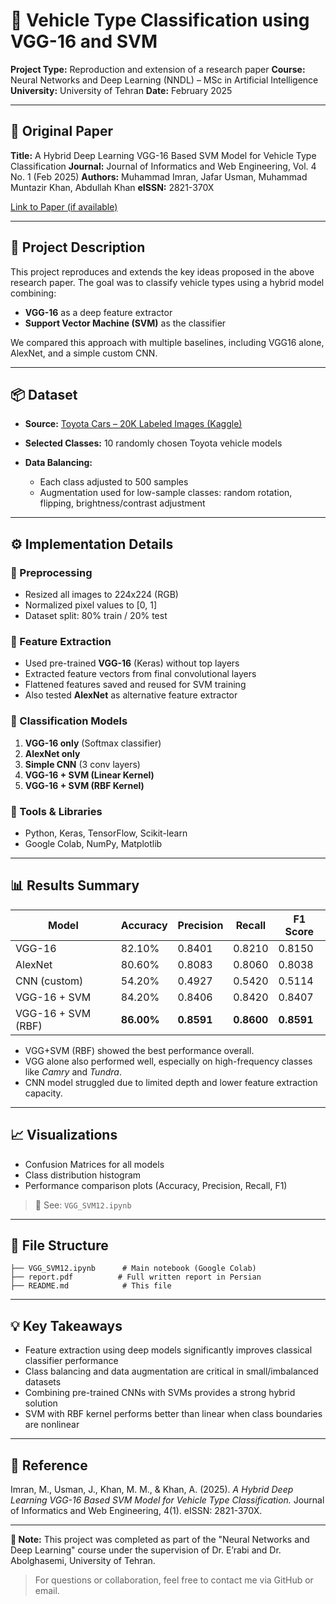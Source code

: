 # 🚗 Vehicle Type Classification using VGG-16 and SVM

**Project Type:** Reproduction and extension of a research paper
**Course:** Neural Networks and Deep Learning (NNDL) – MSc in Artificial Intelligence
**University:** University of Tehran
**Date:** February 2025

---

## 📄 Original Paper

**Title:** A Hybrid Deep Learning VGG-16 Based SVM Model for Vehicle Type Classification
**Journal:** Journal of Informatics and Web Engineering, Vol. 4 No. 1 (Feb 2025)
**Authors:** Muhammad Imran, Jafar Usman, Muhammad Muntazir Khan, Abdullah Khan
**eISSN:** 2821-370X

[Link to Paper (if available)](https://example.com)

---

## 📌 Project Description

This project reproduces and extends the key ideas proposed in the above research paper. The goal was to classify vehicle types using a hybrid model combining:

* **VGG-16** as a deep feature extractor
* **Support Vector Machine (SVM)** as the classifier

We compared this approach with multiple baselines, including VGG16 alone, AlexNet, and a simple custom CNN.

---

## 📦 Dataset

* **Source:** [Toyota Cars – 20K Labeled Images (Kaggle)](https://www.kaggle.com/datasets/occultainsights/toyota-cars-over-20k-labeled-images)
* **Selected Classes:** 10 randomly chosen Toyota vehicle models
* **Data Balancing:**

  * Each class adjusted to 500 samples
  * Augmentation used for low-sample classes: random rotation, flipping, brightness/contrast adjustment

---

## ⚙️ Implementation Details

### 🔹 Preprocessing

* Resized all images to 224x224 (RGB)
* Normalized pixel values to \[0, 1]
* Dataset split: 80% train / 20% test

### 🔹 Feature Extraction

* Used pre-trained **VGG-16** (Keras) without top layers
* Extracted feature vectors from final convolutional layers
* Flattened features saved and reused for SVM training
* Also tested **AlexNet** as alternative feature extractor

### 🔹 Classification Models

1. **VGG-16 only** (Softmax classifier)
2. **AlexNet only**
3. **Simple CNN** (3 conv layers)
4. **VGG-16 + SVM (Linear Kernel)**
5. **VGG-16 + SVM (RBF Kernel)**

### 🔹 Tools & Libraries

* Python, Keras, TensorFlow, Scikit-learn
* Google Colab, NumPy, Matplotlib

---

## 📊 Results Summary

| Model              | Accuracy   | Precision  | Recall     | F1 Score   |
| ------------------ | ---------- | ---------- | ---------- | ---------- |
| VGG-16             | 82.10%     | 0.8401     | 0.8210     | 0.8150     |
| AlexNet            | 80.60%     | 0.8083     | 0.8060     | 0.8038     |
| CNN (custom)       | 54.20%     | 0.4927     | 0.5420     | 0.5114     |
| VGG-16 + SVM       | 84.20%     | 0.8406     | 0.8420     | 0.8407     |
| VGG-16 + SVM (RBF) | **86.00%** | **0.8591** | **0.8600** | **0.8591** |

* VGG+SVM (RBF) showed the best performance overall.
* VGG alone also performed well, especially on high-frequency classes like *Camry* and *Tundra*.
* CNN model struggled due to limited depth and lower feature extraction capacity.

---

## 📈 Visualizations

* Confusion Matrices for all models
* Class distribution histogram
* Performance comparison plots (Accuracy, Precision, Recall, F1)

> 📁 See: `VGG_SVM12.ipynb`

---

## 📂 File Structure

```
├── VGG_SVM12.ipynb      # Main notebook (Google Colab)
├── report.pdf          # Full written report in Persian
├── README.md            # This file
```

---

## 💡 Key Takeaways

* Feature extraction using deep models significantly improves classical classifier performance
* Class balancing and data augmentation are critical in small/imbalanced datasets
* Combining pre-trained CNNs with SVMs provides a strong hybrid solution
* SVM with RBF kernel performs better than linear when class boundaries are nonlinear

---

## 📎 Reference

Imran, M., Usman, J., Khan, M. M., & Khan, A. (2025). *A Hybrid Deep Learning VGG-16 Based SVM Model for Vehicle Type Classification.* Journal of Informatics and Web Engineering, 4(1). eISSN: 2821-370X.

---

**📌 Note:** This project was completed as part of the "Neural Networks and Deep Learning" course under the supervision of Dr. E’rabi and Dr. Abolghasemi, University of Tehran.

> For questions or collaboration, feel free to contact me via GitHub or email.
